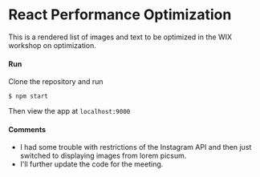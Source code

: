 # React Performance Optimization

This is a rendered list of images and text to be optimized in the WIX workshop on optimization.

#### Run

Clone the repository and run

	$ npm start
	
Then view the app at `localhost:9000`

#### Comments

* I had some trouble with restrictions of the Instagram API and then just switched to displaying images from lorem picsum. 
* I'll further update the code for the meeting.